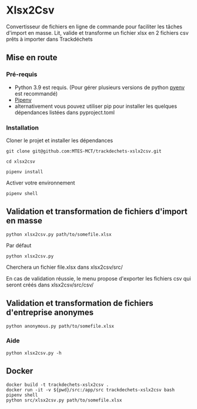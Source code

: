 # Xlsx2Csv

Convertisseur de fichiers en ligne de commande pour faciliter les tâches d'import en masse.
Lit, valide et transforme un fichier xlsx en 2 fichiers csv prêts à importer dans Trackdéchets


## Mise en route

### Pré-requis

- Python 3.9 est requis. (Pour gérer plusieurs versions de python [pyenv](https://github.com/pyenv/pyenv) est recommandé)
- [Pipenv](https://pypi.org/project/pipenv/)
- alternativement vous pouvez utiliser pip pour installer les quelques dépendances listées dans pyproject.toml

### Installation

Cloner le projet et installer les dépendances

    git clone git@github.com:MTES-MCT/trackdechets-xslx2csv.git

    cd xlsx2csv

    pipenv install

Activer votre environnement

    pipenv shell

## Validation et transformation de fichiers d'import en masse

    python xlsx2csv.py path/to/somefile.xlsx

Par défaut

    python xlsx2csv.py

Cherchera un fichier file.xlsx dans xlsx2csv/src/

En cas de validation réussie, le menu  propose d'exporter les fichiers csv qui seront créés dans  xlsx2csv/src/csv/


## Validation et transformation de fichiers d'entreprise anonymes

    python anonymous.py path/to/somefile.xlsx

 


### Aide

    python xlsx2csv.py -h


## Docker

```
docker build -t trackdechets-xslx2csv .
docker run -it -v ${pwd}/src:/app/src trackdechets-xslx2csv bash
pipenv shell
python src/xlsx2csv.py path/to/somefile.xlsx
```